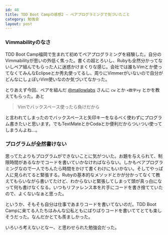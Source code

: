```yaml
---
id: 48
title: TDD Boot Campの感想2 — ペアプログラミングで気づいたこと
category: 勉強会
layout: post
---
```


### Vimmabilityのなさ

TDD Boot Camp福岡で生まれて初めてペアプログラミングを経験した。自分のVimmabilityが思いの外低く焦った。書くの超とろいし、Rubyも全然分かってないしペア組んでもらった人に迷惑かけまくりな感じ。会社では誰もVimとか使ってなくてみんなEclipseとか秀丸使ってるし、周りにVimmerがいないので自分がどんなにしょぼいVim使いなのか気づいてなかった。

とりあえず今回、ペアを組んだ [@mallowlabs](http://twitter.com/mallowlabs) さんに `cw` とか `<数字>y` とかを教えてもらった。あと

> Vimでバックスペース使ったら負けだから

と言われてしまったのでバックスペースと矢印キーをなるべく使わずにプログラム書きたいと思います。でもTextMateとかCodaとか便利だからついつい使ってしまうんよね…。

### プログラムが全然書けない

思ってたよりもプログラムができないことに気がついた。お題を与えられて、制限時間があるなかでコードを書いていかなければならない。しかもペアプログラミングなので一人でちんたら時間をかけて書くわけにもいかない。そしてやっぱ人に見られてると緊張する。Rubyの基本的なメソッドとかが分かってなくて教えてもらいながら書いてたけど、わからないと緊張してしまって頭が真っ白になって何も書けなくなる。いつもリファレンス本を片手にコードを書き捨てていたので、よくないなぁと思った。

というか、そもそも自分は仕事であまりコードを書いてないのだ。TDD Boot Campに来てる人たちはみんな公私ともにばりばりコードを書いててとても楽しそうだった。なんだかとても羨ましかった。

いろいろ考えないとなー、と思わせられた勉強会だった。
